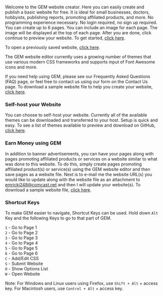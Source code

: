---
---
Welcome to the GEM website creator.  Here you can easily create and publish a basic website for free.  It is ideal for small businesses, doctors, hobbyists, publishing reports, promoting affiliated products, and more.  No programming experience necessary.  No login required, no sign up required.  You can create up to 6 pages.  You can include an image for each page.  The image will be displayed at the top of each page.  After you are done, click continue to preview your website.  To get started, [click here](https://emrickj.github.io/gwc).

To open a previously saved website, [click here](https://emrickj.github.io/gwc/?ow=1).

The GEM website editor currently uses a growing number of themes that use various modern CSS frameworks and supports input of Font Awesome icons and more.

If you need help using GEM, please see our Frequently Asked Questions (FAQ) page, or feel free to contact us using our form on the Contact Us page.  To download a sample website file to help you create your website, <a href="website_gem.xml" download>click here</a>.

### Self-host your Website
You can choose to self-host your website.  Currently all of the available themes can be downloaded and transferred to your host.  Setup is quick and easy.  To see a list of themes available to preview and download on GitHub, [click here](https://emrickj.github.io/themes).

### Earn Money using GEM
In addition to banner advertisements, you can have your pages along with pages promoting affiliated products or services on a website similar to what was done to this website.  To do this, simply create pages promoting affiliated product(s) or service(s) using the GEM website editor and then save pages as a website file.  Next is to e-mail me the website URL(s) you would like to update along with the website file as an attachment to emrickj248@comcast.net and then I will update your website(s).  To download a sample website file, <a href="byethost.xml" download>click here</a>.

### Shortcut Keys
To make GEM easier to navigate, Shortcut Keys can be used.  Hold down `Alt` Key and the following Keys to go to that part of GEM.

  `1` - Go to Page 1  
  `2` - Go to Page 2  
  `3` - Go to Page 3  
  `4` - Go to Page 4  
  `5` - Go to Page 5  
  `6` - Go to Page 6  
  `C` - Add/Edit CSS  
  `S` - Submit Website  
  `O` - Show Options List  
  `W` - Open Website  

Note: For Windows and Linux users using Firefox, use `Shift + Alt` + access key.  For Macintosh users, use `Control + Alt` + access key.
